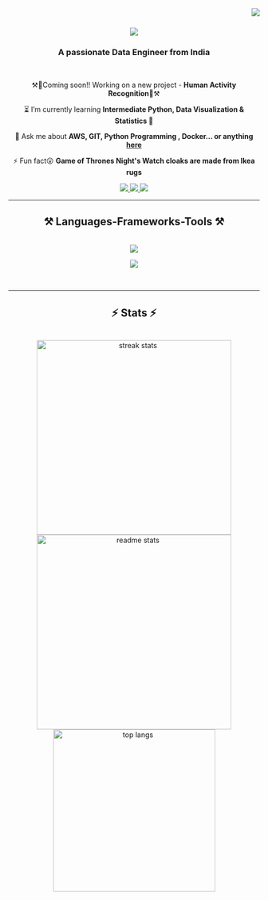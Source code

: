 <img align="right" src="https://visitor-badge.laobi.icu/badge?page_id=RajdeepOfGithub.RajdeepOfGithub" />

<h1 align="center">
    <img src="https://readme-typing-svg.herokuapp.com/?font=Righteous&size=35&center=true&vCenter=true&width=500&height=70&duration=4000&lines=Hola!!+👋;+I'm+Rajdeep+Roy;+A+Final+year+student;+At+KIIT+University+🏫" />
</h1>

<h3 align="center">A passionate Data Engineer from India </h3>

<br/>

<div align="center">
 
 ⚒️🔴Coming soon!! Working on a new project - **Human Activity Recognition**🔴⚒️
 
 ⏳ I’m currently learning **Intermediate Python, Data Visualization & Statistics 🫡**

💬 Ask me about **AWS, GIT, Python Programming , Docker... or anything [here](https://github.com/RajdeepOfGithub/RajdeepOfGithub/issues)**

⚡ Fun fact😮 **Game of Thrones Night's Watch cloaks are made from Ikea rugs**

 </div>

  </div>
 
<div align="center"> 
  <a href="mailto:connectrajdeeproy@gmail.com">
    <img src="https://img.shields.io/badge/Gmail-333333?style=for-the-badge&logo=gmail&logoColor=red" />
  </a>
  <a href="https://www.linkedin.com/in/rajdeep-roy-5561621b7?utm_source=share&utm_campaign=share_via&utm_content=profile&utm_medium=ios_app" target="_blank">
    <img src="https://img.shields.io/badge/LinkedIn-0077B5?style=for-the-badge&logo=linkedin&logoColor=white" target="_blank" />
  </a>
  <a href="">
     <img src="https://img.shields.io/badge/Portfolio-FF5722?style=for-the-badge&logo=todoist&logoColor=white" target="_blank" /> <!-- sqlite, safari, google-chrome are other good icon options -->
  </a>
</div>

 <hr/>

<h2 align="center">⚒️ Languages-Frameworks-Tools ⚒️</h2>
<br/>
<div align="center">
    <img src="https://skillicons.dev/icons?i=aws,vscode,github,anaconda,git,r,c,cpp,java,python,powershell" />

  <img src="https://skillicons.dev/icons?i=gcp,mysql,vscode,css,docker,autocad,gcp,linux,stackoverflow,js" /><br>
</div>

<br/>
<hr/>

<h2 align="center">⚡ Stats ⚡</h2>
<br>
<div align=center>
  <img width=390 src="https://github-readme-streak-stats-salesp07.vercel.app/?user=RajdeepOfGithub&count_private=true&theme=react&border_radius=10" alt="streak stats"/>
<img width=390 src="https://github-readme-stats.vercel.app/api?username=RajdeepOfGithub&count_private=true&show_icons=true&theme=react&rank_icon=github&border_radius=10" alt="readme stats" />
  <br/>
  <img width=325 align="center" src="https://github-readme-stats-salesp07.vercel.app/api/top-langs/?username=RajdeepOfGithub&hide=HTML&langs_count=8&layout=compact&theme=react&border_radius=10&size_weight=0.5&count_weight=0.5&exclude_repo=github-readme-stats" alt="top langs" />
</div>
<br/><br/>

